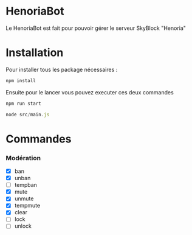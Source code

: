# HenoriaBot

Le HenoriaBot est fait pour pouvoir gérer le serveur SkyBlock "Henoria"

# Installation

Pour installer tous les package nécessaires :

```js
npm install
```

Ensuite pour le lancer vous pouvez executer ces deux commandes

```js
npm run start
```
```js
node src/main.js
```

# Commandes
### Modération 
- [x] ban
- [x] unban
- [ ] tempban
- [x] mute
- [x] unmute
- [x] tempmute
- [x] clear
- [ ] lock
- [ ] unlock